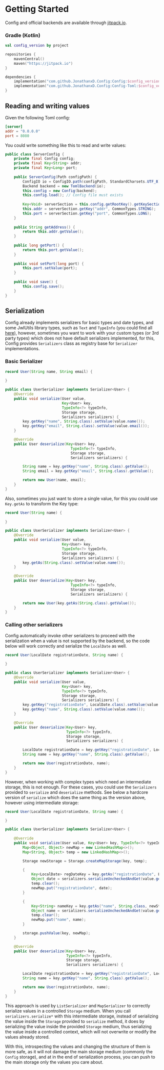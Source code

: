 # Getting Started

Config and official backends are available through [jitpack.io](https://jitpack.io/#JonathanxD/Config).

### Gradle (Kotlin)

```kotlin
val config_version by project

repositories {
    mavenCentral()
    maven("https://jitpack.io")
}

dependencies {
    implementation("com.github.JonathanxD.Config:Config:$config_version")
    implementation("com.github.JonathanxD.Config:Config-Toml:$config_version") // Toml backend
}
```

## Reading and writing values

Given the following Toml config:

```toml
[server]
addr = "0.0.0.0"
port = 8080
```

You could write something like this to read and write values:

```java
public class ServerConfig {
    private final Config config;
    private final Key<String> addr;
    private final Key<Long> port;
    
    public ServerConfig(Path configPath) {
        ConfigIO io = ConfigIO.path(configPath, StandardCharsets.UTF_8);
        Backend backend = new TomlBackend(io);
        this.config = new Config(backend);
        this.config.load(); // Config file must exists
        
        Key<Void> serverSection = this.config.getRootKey().getKeySection("server"); 
        this.addr = serverSection.getKey("addr", CommonTypes.STRING);
        this.port = serverSection.getKey("port", CommonTypes.LONG);
    }
    
    public String getAddress() {
        return this.addr.getValue();
    }
    
    public long getPort() {
        return this.port.getValue();
    }
    
    public void setPort(long port) {
        this.port.setValue(port);
    }
    
    public void save() {
        this.config.save();
    }
}
```

## Serialization

Config already implements serializers for basic types and date types, and some JwIUtils library types, such as `Text` and `TypeInfo` (you could find all [here](https://github.com/JonathanxD/Config/blob/master/src/main/java/com/github/jonathanxd/config/serializer/Serializers.java)), however, sometimes you want to work with your custom types (or 3rd party types) which does not have default serializers implemented, for this, Config provides `Serializers` class as registry base for `Serializer` implementations.

### Basic Serializer

```java
record User(String name, String email) {
    
}

public class UserSerializer implements Serializer<User> {
    @Override
    public void serialize(User value,
                          Key<User> key,
                          TypeInfo<?> typeInfo,
                          Storage storage,
                          Serializers serializers) {
        key.getKey("name", String.class).setValue(value.name());
        key.getKey("email", String.class).setValue(value.email());
    }

    @Override
    public User deserialize(Key<User> key,
                              TypeInfo<?> typeInfo,
                              Storage storage,
                              Serializers serializers) {

        String name = key.getKey("name", String.class).getValue();
        String email = key.getKey("email", String.class).getValue();

        return new User(name, email);
    }
}
```

Also, sometimes you just want to store a single value, for this you could use `Key.getAs` to transform the Key type:

```java
record User(String name) {
    
}

public class UserSerializer implements Serializer<User> {
    @Override
    public void serialize(User value,
                          Key<User> key,
                          TypeInfo<?> typeInfo,
                          Storage storage,
                          Serializers serializers) {
        key.getAs(String.class).setValue(value.name());
    }

    @Override
    public User deserialize(Key<User> key,
                              TypeInfo<?> typeInfo,
                              Storage storage,
                              Serializers serializers) {

        return new User(key.getAs(String.class).getValue());
    }
}
```

### Calling other serializers

Config automatically invoke other serializers to proceed with the serialization when a value is not supported by the backend, so the code below will work correctly and serialize the `LocalDate` as well.

```java
record User(LocalDate registrationDate, String name) {
    
}

public class UserSerializer implements Serializer<User> {
    @Override
    public void serialize(User value,
                          Key<User> key,
                          TypeInfo<?> typeInfo,
                          Storage storage,
                          Serializers serializers) {
        key.getKey("registrationDate", LocalDate.class).setValue(value.email());
        key.getKey("name", String.class).setValue(value.name());
    }

    @Override
    public User deserialize(Key<User> key,
                            TypeInfo<?> typeInfo,
                            Storage storage,
                            Serializers serializers) {

        LocalDate registrationDate = key.getKey("registrationDate", LocalDate.class).getValue();
        String name = key.getKey("name", String.class).getValue();

        return new User(registrationDate, name);
    }
}
```

However, when working with complex types which need an intermediate storage, this is not enough. For these cases, you could use the `Serializers` provided to `serialize` and `deserialize` methods. See below a hardcore version of `serialize` which does the same thing as the version above, however using intermediate storage:

```java
record User(LocalDate registrationDate, String name) {

}

public class UserSerializer implements Serializer<User> {
    
    @Override
    public void serialize(User value, Key<User> key, TypeInfo<?> typeInfo, Storage storage, Serializers serializers) {
        Map<Object, Object> newMap = new LinkedHashMap<>();
        Map<String, Object> temp = new LinkedHashMap<>();

        Storage newStorage = Storage.createMapStorage(key, temp);

        {
            Key<LocalDate> regDateKey = key.getAs("registrationDate", LocalDate.class, newStorage);
            Object date = serializers.serializeUncheckedAndGet(value.getRegistrationDate(), regDateKey);
            temp.clear();
            newMap.put("registrationDate", date);
        }

        {
            Key<String> nameKey = key.getAs("name", String.class, newStorage);
            Object name = serializers.serializeUncheckedAndGet(value.getName(), nameKey);
            temp.clear();
            newMap.put("name", name);
        }

        storage.pushValue(key, newMap);
    }

    @Override
    public User deserialize(Key<User> key,
                            TypeInfo<?> typeInfo,
                            Storage storage,
                            Serializers serializers) {

        LocalDate registrationDate = key.getKey("registrationDate", LocalDate.class).getValue();
        String name = key.getKey("name", String.class).getValue();

        return new User(registrationDate, name);
    }
}
```

This approach is used by `ListSerializer` and `MapSerializer` to correctly serialize values in a controlled `Storage` medium. When you call `serializers.serialize*` with this intermediate storage, instead of serializing the value inside the `Storage` provided to `serialize` method, it does by serializing the value inside the provided `Storage` medium, thus serializing the value inside a controlled context, which will not overwrite or modify the values already stored.

With this, introspecting the values and changing the structure of them is more safe, as it will not damage the main storage medium (commonly the `Config` storage), and at in the end of serialization process, you can push to the main storage only the values you care about.